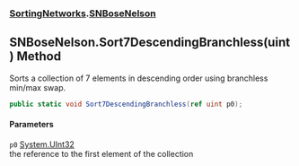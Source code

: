 ### [SortingNetworks](./SortingNetworks.md 'SortingNetworks').[SNBoseNelson](./SortingNetworks-SNBoseNelson.md 'SortingNetworks.SNBoseNelson')
## SNBoseNelson.Sort7DescendingBranchless(uint) Method
Sorts a collection of 7 elements in descending order using branchless min/max swap.  
```csharp
public static void Sort7DescendingBranchless(ref uint p0);
```
#### Parameters
<a name='SortingNetworks-SNBoseNelson-Sort7DescendingBranchless(uint)-p0'></a>
`p0` [System.UInt32](https://docs.microsoft.com/en-us/dotnet/api/System.UInt32 'System.UInt32')  
the reference to the first element of the collection  
  
